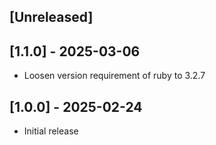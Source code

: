 ## [Unreleased]

## [1.1.0] - 2025-03-06
- Loosen version requirement of ruby to 3.2.7

## [1.0.0] - 2025-02-24
- Initial release
